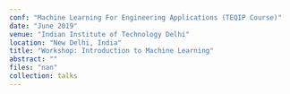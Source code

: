 ```yaml
---
conf: "Machine Learning For Engineering Applications (TEQIP Course)"
date: "June 2019"
venue: "Indian Institute of Technology Delhi"
location: "New Delhi, India"
title: "Workshop: Introduction to Machine Learning"
abstract: ""
files: "nan"
collection: talks
---
```


<!--  -->

